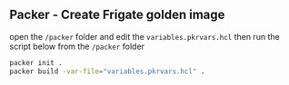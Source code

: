 ## Packer - Create Frigate golden image

open the `/packer` folder and edit the `variables.pkrvars.hcl` then run the script below from the `/packer` folder

```bash
packer init .
packer build -var-file="variables.pkrvars.hcl" .
```
